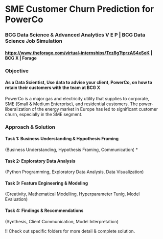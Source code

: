 # SME Customer Churn Prediction for PowerCo
### BCG Data Science & Advanced Analytics V E P | BCG Data Science Job Simulation
#### https://www.theforage.com/virtual-internships/Tcz8gTtprzAS4xSoK | BCG X | Forage

### Objective
#### As a Data Scientist, Use data to advise your client, PowerCo, on how to retain their customers with the team at BCG X
PowerCo is a major gas and electricity utility that supplies to corporate, SME (Small & Medium Enterprise), and residential customers. The power-liberalization of the energy market in Europe has led to significant customer churn, especially in the SME segment.

### Approach & Solution
#### Task 1: Business Understanding & Hypothesis Framing
(Business Understanding, Hypothesis Framing, Communication)
* 
#### Task 2: Exploratory Data Analysis
(Python Programming, Exploratory Data Analysis, Data Visualization)

#### Task 3: Feature Engineering & Modeling
(Creativity, Mathematical Modelling, Hyperparameter Tunig, Model Evaluation)

#### Task 4: Findings & Recommendations
(Synthesis, Client Communication, Model Interpretation)

!! Check out specific folders for more detail & complete solution.

